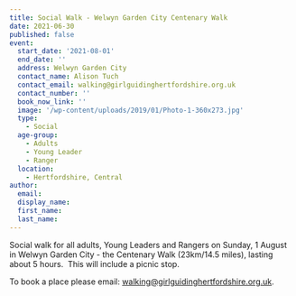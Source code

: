 ```yaml
---
title: Social Walk - Welwyn Garden City Centenary Walk
date: 2021-06-30
published: false
event:
  start_date: '2021-08-01'
  end_date: ''
  address: Welwyn Garden City
  contact_name: Alison Tuch
  contact_email: walking@girlguidinghertfordshire.org.uk
  contact_number: ''
  book_now_link: ''
  image: '/wp-content/uploads/2019/01/Photo-1-360x273.jpg'
  type: 
    - Social
  age-group: 
    - Adults
    - Young Leader
    - Ranger
  location: 
    - Hertfordshire, Central
author:
  email: 
  display_name: 
  first_name: 
  last_name: 
---
```

Social walk for all adults, Young Leaders and Rangers on Sunday, 1 August in Welwyn Garden City - the Centenary Walk (23km/14.5 miles), lasting about 5 hours.  This will include a picnic stop.

To book a place please email: <a href="mailto:walking@girlguidinghertfordshire.org.uk">walking@girlguidinghertfordshire.org.uk</a>.